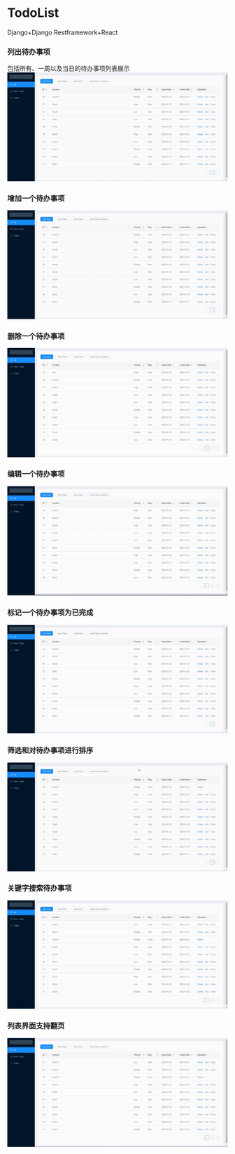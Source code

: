 # TodoList
Django+Django Restframework+React

### 列出待办事项
包括所有、一周以及当日的待办事项列表展示
![image](https://github.com/muzheng1995/TodoList/blob/master/images/List.gif)

### 增加一个待办事项
![image](https://github.com/muzheng1995/TodoList/blob/master/images/Add.gif)

### 删除一个待办事项
![image](https://github.com/muzheng1995/TodoList/blob/master/images/Delete.gif)

### 编辑一个待办事项
![image](https://github.com/muzheng1995/TodoList/blob/master/images/Edit.gif)

### 标记一个待办事项为已完成
![image](https://github.com/muzheng1995/TodoList/blob/master/images/Done.gif)

### 筛选和对待办事项进行排序
![image](https://github.com/muzheng1995/TodoList/blob/master/images/FilterSort.gif)

### 关键字搜索待办事项
![image](https://github.com/muzheng1995/TodoList/blob/master/images/Search.gif)

### 列表界面支持翻页
![image](https://github.com/muzheng1995/TodoList/blob/master/images/Page.gif)

